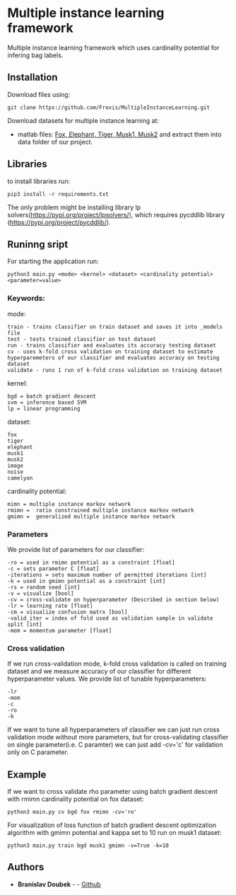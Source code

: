 # Multiple instance learning framework

Multiple instance learning framework which uses cardinality potential for infering bag labels.

## Installation
Download files using:
```
git clone https://github.com/Frovis/MultipleInstanceLearning.git
```
Download datasets for multiple instance learning at:
* matlab files: [Fox, Elephant, Tiger, Musk1, Musk2](http://www.cs.columbia.edu/~andrews/mil/datasets.html)
and extract them into data folder of our project.
## Libraries
to install libraries run:
```
pip3 install -r requirements.txt 
```
The only problem might be installing library lp solvers(https://pypi.org/project/lpsolvers/), which requires pycddlib library (https://pypi.org/project/pycddlib/).
## Runinng sript
For starting the application run: 
```
python3 main.py <mode> <kernel> <dataset> <cardinality potential> <parameter=value>
```
### Keywords:
mode:
```
train - trains classifier on train dataset and saves it into _models file
test - tests trained classifier on test dataset
run - trains classifier and evaluates its accuracy testing dataset
cv - uses k-fold cross validation on training dataset to estimate hyperparemeters of our classifier and evaluates accuracy on testing dataset
validate - runs 1 run of k-fold cross validation on training dataset
```

kernel:
```
bgd = batch gradient descent
svm = inference based SVM
lp = linear programming
```
dataset:
```
fox
tiger
elephant
musk1
musk2
image
noise
camelyon
```
cardinality potential:
```
mimn = multiple instance markov network
rmimn =  ratio constrained multiple instance markov network
gmimn =  generalized multiple instance markov network
```
### Parameters
We provide list of parameters for our classifier:
```
-ro = used in rmimn potential as a constraint [float]
-c = sets parameter C [float]
-iterations = sets maximum number of permitted iterations [int]
-k = used in gmimn potential as a constraint [int]
-rs = random seed [int]
-v = visualize [bool]
-cv = cross-validate on hyperparameter (Described in section below)
-lr = learning rate [float]
-cm = visualize confusion matrx [bool]
-valid_iter = index of fold used as validation sample in validate split [int]
-mom = momentum parameter [float]
```
### Cross validation
If we run cross-validation mode, k-fold cross validation is called on training dataset and we measure accuracy of our classifier for different hyperparameter values. We provide list of tunable hyperparameters:
```
-lr
-mom
-c
-ro
-k
```
If we want to tune all hyperparameters of classifier we can just run cross validation mode without more parameters, but for cross-validating classifier on single parameter(i.e. C paramter) we can just add -cv='c' for validation only on C parameter.
## Example
If we want to cross validate rho parameter using batch gradient descent with rmimn cardinality potential on fox dataset:
```
python3 main.py cv bgd fox rmimn -cv='ro'
```
For visualization of loss function of batch gradient descent optimization algorithm with gmimn potential and kappa set to 10 run on musk1 dataset:
```
python3 main.py train bgd musk1 gmimn -v=True -k=10
```


## Authors

* **Branislav Doubek** -  - [Github](https://github.com/branislav-doubek)
